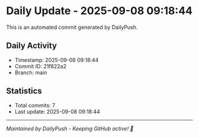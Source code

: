 # Daily Update - 2025-09-08 09:18:44

This is an automated commit generated by DailyPush.

## Daily Activity
- Timestamp: 2025-09-08 09:18:44
- Commit ID: 21f822a2
- Branch: main

## Statistics
- Total commits: 7
- Last update: 2025-09-08 09:18:44

---
*Maintained by DailyPush - Keeping GitHub active! 🚀*
